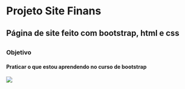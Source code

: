 # Projeto Site Finans
##
## Página de site feito com bootstrap, html e css

##


### Objetivo
#### Praticar o que estou aprendendo no curso de bootstrap

<div>
  <img src="https://github.com/EderDSouza/site-Finans/blob/main/PhotoGIF_1_3_2023_9_40_45_PM.gif">
</div>
